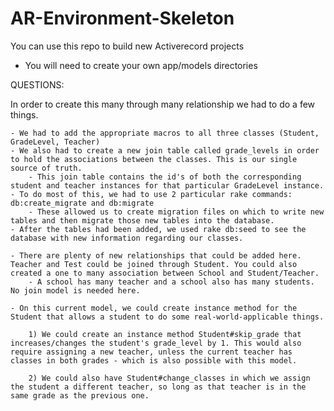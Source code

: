 # AR-Environment-Skeleton

You can use this repo to build new Activerecord projects

* You will need to create your own app/models directories

QUESTIONS:

In order to create this many through many relationship we had to do a few things.

    - We had to add the appropriate macros to all three classes (Student, GradeLevel, Teacher)
    - We also had to create a new join table called grade_levels in order to hold the associations between the classes. This is our single source of truth.
        - This join table contains the id's of both the corresponding student and teacher instances for that particular GradeLevel instance.
    - To do most of this, we had to use 2 particular rake commands: db:create_migrate and db:migrate
        - These allowed us to create migration files on which to write new tables and then migrate those new tables into the database.
    - After the tables had been added, we used rake db:seed to see the database with new information regarding our classes.

    - There are plenty of new relationships that could be added here. Teacher and Test could be joined through Student. You could also created a one to many association between School and Student/Teacher.
        - A school has many teacher and a school also has many students. No join model is needed here.
    
    - On this current model, we could create instance method for the Student that allows a student to do some real-world-applicable things.

        1) We could create an instance method Student#skip_grade that increases/changes the student's grade_level by 1. This would also require assigning a new teacher, unless the current teacher has classes in both grades - which is also possible with this model.

        2) We could also have Student#change_classes in which we assign the student a different teacher, so long as that teacher is in the same grade as the previous one.